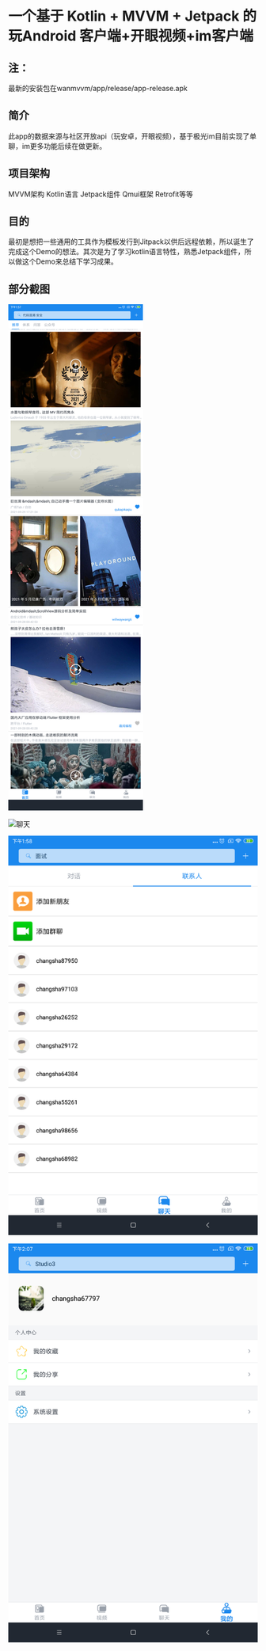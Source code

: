 
一个基于 Kotlin + MVVM + Jetpack 的 玩Android 客户端+开眼视频+im客户端
====  

注：
-------  
最新的安装包在wanmvvm/app/release/app-release.apk

简介
-------  
此app的数据来源与社区开放api（玩安卓，开眼视频），基于极光im目前实现了单聊，im更多功能后续在做更新。

项目架构
-------  
MVVM架构
Kotlin语言
Jetpack组件
Qmui框架
Retrofit等等

目的
-------  
最初是想把一些通用的工具作为模板发行到Jitpack以供后远程依赖，所以诞生了完成这个Demo的想法。其次是为了学习kotlin语言特性，熟悉Jetpack组件，所以做这个Demo来总结下学习成果。

部分截图
-------  

![首页](https://github.com/zxy-hunan/wanmvvm/blob/master/Screenshot_2021-10-06-13-57-00-326_com.zyx_hunan.wanmvvm.png)

![聊天](https://github.com/zxy-hunan/wanmvvm/blob/master/Screenshot_2021-10-06-13-58-30-675_com.zyx_hunan.wanmvvm.png)

![联系人](https://github.com/zxy-hunan/wanmvvm/blob/master/Screenshot_2021-10-06-13-58-51-465_com.zyx_hunan.wanmvvm.png)

![我的](https://github.com/zxy-hunan/wanmvvm/blob/master/Screenshot_2021-10-06-14-07-08-149_com.zyx_hunan.wanmvvm.png)




